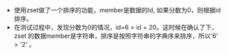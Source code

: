 * 使用zset做了一个排序的功能，member是数据的Id, 如果分数为0，则根据id排序。
* 在测试过程中，发现分数为0的情况，id=6 > id = 20。这时候在确认了下，zset 的数据member是字符串，排序是按照字符串的字典序来排序，所以'6' > '2' 。
